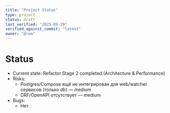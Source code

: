 ```yaml
---
title: "Project Status"
type: project
status: draft
last_verified: "2025-09-29"
verified_against_commit: "latest"
owner: "@rom"
---
```


# Status

- Current state: Refactor Stage 2 completed (Architecture & Performance)
- Risks:
  - Postgres/Compose ещё не интегрирован для web/watcher сервисов (только db) — medium
  - DRF/OpenAPI отсутствует — medium
- Bugs:
  - Нет

